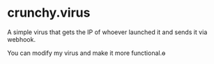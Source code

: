 # crunchy.virus
A simple virus that gets the IP of whoever launched it and sends it via webhook.

You can modify my virus and make it more functional.ѳ
